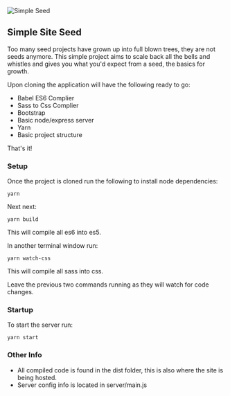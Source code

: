 ![Simple Seed](http://www.tosbase.com/content/img/icons/items/icon_item_seed_brown.png "Seed")

## Simple Site Seed

Too many seed projects have grown up into full blown trees, they are not seeds anymore.  This simple project aims to scale back all the bells and whistles and gives you what you'd expect from a seed, the basics for growth.

Upon cloning the application will have the following ready to go:

* Babel ES6 Complier
* Sass to Css Complier
* Bootstrap
* Basic node/express server
* Yarn
* Basic project structure

That's it!

### Setup

Once the project is cloned run the following to install node dependencies:

```
yarn
```

Next next:
```
yarn build
```
This will compile all es6 into es5.

In another terminal window run:

```
yarn watch-css
```
This will compile all sass into css.

Leave the previous two commands running as they will watch for code changes.

### Startup

To start the server run:
```
yarn start
```

### Other Info

* All compiled code is found in the dist folder, this is also where the site is being hosted.
* Server config info is located in server/main.js

